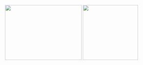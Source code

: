 <div align="center">
  <img width="250px" height="180px" src="https://media.tenor.com/kPBZR1JS2MUAAAAC/lain-serial-experiments-lain.gif" />
  <img height="180px" src="https://github-readme-stats.vercel.app/api/top-langs/?username=eduardofreitas2&layout=compact&langs_count=7&theme=tokyonight&count_private=true"/>
</div>
